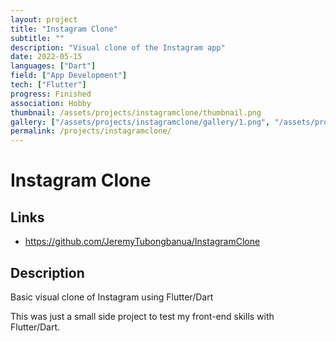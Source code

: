 ```yaml
---
layout: project
title: "Instagram Clone"
subtitle: ""
description: "Visual clone of the Instagram app"
date: 2022-05-15
languages: ["Dart"]
field: ["App Development"]
tech: ["Flutter"]
progress: Finished
association: Hobby
thumbnail: /assets/projects/instagramclone/thumbnail.png
gallery: ["/assets/projects/instagramclone/gallery/1.png", "/assets/projects/instagramclone/gallery/gallery.json"]
permalink: /projects/instagramclone/
---
```


# Instagram Clone

## Links

- <https://github.com/JeremyTubongbanua/InstagramClone>

## Description

Basic visual clone of Instagram using Flutter/Dart

This was just a small side project to test my front-end skills with Flutter/Dart.
